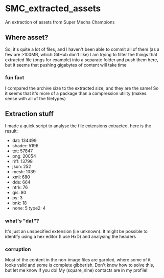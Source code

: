 # SMC_extracted_assets
 An extraction of assets from Super Mecha Champions


## Where asset?
So, it's quite a lot of files, and I haven't been able to commit all of them (as a few are >100MB, which GitHub don't like)
I am trying to filter the things that extracted file (pngs for example) into a separate folder and push them here, but it seems that pushing gigabytes of content will take time

### fun fact
I compared the archive size to the extracted size, and they are the same! So it seems that it's more of a package than a compression utility (makes sense with all of the filetypes)

## Extraction stuff
I made a quick script to analyse the file extensions extracted. here is the result:

* dat: 134499
* shader: 5196
* txt: 57847
* png: 20054
* riff: 13798
* json: 252
* mesh: 1039
* xml: 680
* dds: 664
* ntrk: 76
* gis: 80
* py: 3
* bnk: 18
* none: 5
type2: 4

### what's "dat"?
It's just an unspecified extension (i.e unknown). It might be possible to identify using a hex editor (I use HxD) and analysing the headers

### corruption
Most of the content in the non-image files are garbled, where some of it looks valid and some is complete gibberish. Don't know how to solve this, but let me know if you do! My (square_nine) contacts are in my profile!
